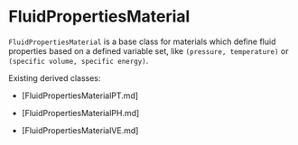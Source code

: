 # FluidPropertiesMaterial

`FluidPropertiesMaterial` is a base class for materials which define fluid properties
based on a defined variable set, like `(pressure, temperature)` or `(specific volume, specific energy)`.

Existing derived classes:

- [FluidPropertiesMaterialPT.md]

- [FluidPropertiesMaterialPH.md]

- [FluidPropertiesMaterialVE.md]
